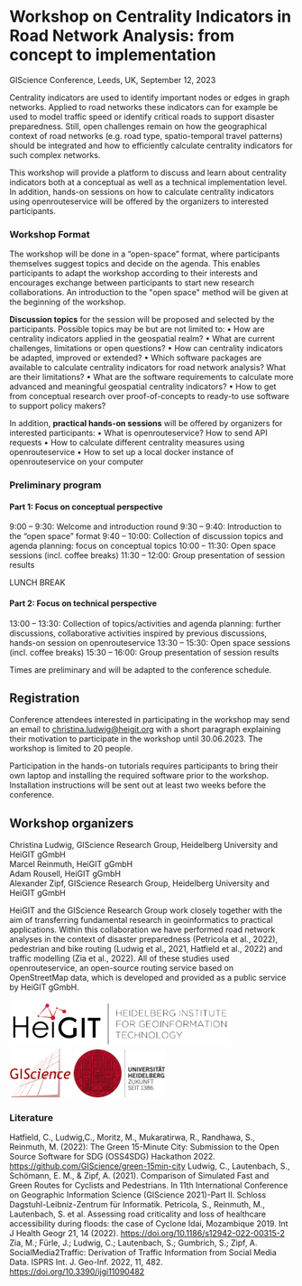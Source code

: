 # Workshop on Centrality Indicators in Road Network Analysis: from concept to implementation
GIScience Conference, Leeds, UK, September 12, 2023

Centrality indicators are used to identify important nodes or edges in graph networks. Applied to road networks these 
indicators can for example be used to model traffic speed or identify critical roads to support disaster preparedness. 
Still, open challenges remain on how the geographical context of road networks (e.g. road type, spatio-temporal travel 
patterns) should be integrated and how to efficiently calculate centrality indicators for such complex networks. 

This workshop will provide a platform to discuss and learn about centrality indicators both at a conceptual as well as 
a technical implementation level. In addition, hands-on sessions on how to calculate centrality indicators using 
openrouteservice will be offered by the organizers to interested participants. 

### Workshop Format
The workshop will be done in a “open-space” format, where participants themselves suggest topics and decide on the 
agenda. This enables participants to adapt the workshop according to their interests and encourages exchange between 
participants to start new research collaborations. An introduction to the "open space" method will be given at the 
beginning of the workshop. 

**Discussion topics** for the session will be proposed and selected by the participants. Possible topics may be but are 
not limited to:
•	How are centrality indicators applied in the geospatial realm?
•	What are current challenges, limitations or open questions?
•	How can centrality indicators be adapted, improved or extended?
•	Which software packages are available to calculate centrality indicators for road network analysis? What are 
their limitations?
•	What are the software requirements to calculate more advanced and meaningful geospatial centrality indicators?
•	How to get from conceptual research over proof-of-concepts to ready-to use software to support policy makers?

In addition, **practical hands-on sessions** will be offered by organizers for interested participants:
•	What is openrouteservice? How to send API requests
•	How to calculate different centrality measures using openrouteservice
•	How to set up a local docker instance of openrouteservice on your computer




### Preliminary program

#### Part 1: Focus on conceptual perspective
9:00 – 9:30: Welcome and introduction round
9:30 – 9:40: Introduction to the “open space” format
9:40 – 10:00: Collection of discussion topics and agenda planning: focus on conceptual topics 
10:00 – 11:30: Open space sessions (incl. coffee breaks)
11:30 – 12:00: Group presentation of session results

LUNCH BREAK

#### Part 2: Focus on technical perspective
13:00 – 13:30: Collection of topics/activities and agenda planning: further discussions, collaborative activities 
inspired by previous discussions, hands-on session on openrouteservice
13:30 – 15:30: Open space sessions (incl. coffee breaks)
15:30 – 16:00: Group presentation of session results

Times are preliminary and will be adapted to the conference schedule.

## Registration
Conference attendees interested in participating in the workshop may send an email to christina.ludwig@heigit.org with 
a short paragraph explaining their motivation to participate in the workshop until 30.06.2023. The workshop is limited 
to 20 people.  

Participation in the hands-on tutorials requires participants to bring their own laptop and installing the required 
software prior to the workshop. Installation instructions will be sent out at least two weeks before the conference.

## Workshop organizers
Christina Ludwig, GIScience Research Group, Heidelberg University and HeiGIT gGmbH  
Marcel Reinmuth, HeiGIT gGmbH  
Adam Rousell, HeiGIT gGmbH  
Alexander Zipf, GIScience Research Group, Heidelberg University and HeiGIT gGmbH  

HeiGIT and the GIScience Research Group work closely together with the aim of transferring fundamental research in 
geoinformatics to practical applications. Within this collaboration we have performed road network analyses in the 
context of disaster preparedness (Petricola et al., 2022), pedestrian and bike routing (Ludwig et al., 2021, Hatfield 
et al., 2022) and traffic modelling (Zia et al., 2022). All of these studies used openrouteservice, an open-source 
routing service based on OpenStreetMap data, which is developed and provided as a public service by HeiGIT gGmbH.

<img src='./img/heigit.png'>
<img src='./img/giscience.png'>
<img src='./img/university.png'>


### Literature
Hatfield, C., Ludwig,C., Moritz, M., Mukaratirwa, R., Randhawa, S., Reinmuth, M. (2022): The Green 15-Minute City: 
Submission to the Open Source Software for SDG (OSS4SDG) Hackathon 2022. https://github.com/GIScience/green-15min-city
Ludwig, C., Lautenbach, S., Schömann, E. M., & Zipf, A. (2021). Comparison of Simulated Fast and Green Routes for 
Cyclists and Pedestrians. In 11th International Conference on Geographic Information Science (GIScience 2021)-Part II. 
Schloss Dagstuhl-Leibniz-Zentrum für Informatik.
Petricola, S., Reinmuth, M., Lautenbach, S. et al. Assessing road criticality and loss of healthcare accessibility 
during floods: the case of Cyclone Idai, Mozambique 2019. Int J Health Geogr 21, 14 (2022). 
https://doi.org/10.1186/s12942-022-00315-2
Zia, M.; Fürle, J.; Ludwig, C.; Lautenbach, S.; Gumbrich, S.; Zipf, A. SocialMedia2Traffic: Derivation of Traffic 
Information from Social Media Data. ISPRS Int. J. Geo-Inf. 2022, 11, 482. https://doi.org/10.3390/ijgi11090482


